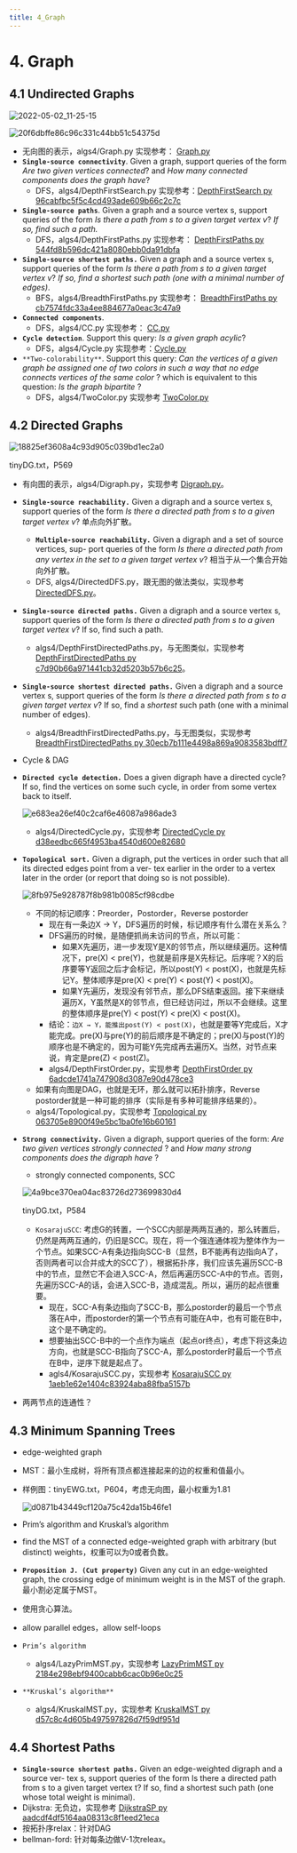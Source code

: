 ```yaml
---
title: 4_Graph
---
```


# 4. Graph

## 4.1 Undirected Graphs

![2022-05-02_11-25-15](4%20Graph%20aa094bc2eb454dcc8f8e1e95035158d5/2022-05-02_11-25-15.png)

![20f6dbffe86c96c331c44bb51c54375d](4%20Graph%20aa094bc2eb454dcc8f8e1e95035158d5/20f6dbffe86c96c331c44bb51c54375d.png)

- 无向图的表示，algs4/Graph.py 实现参考： [Graph.py](../经典算法&数据结构/图，Graph/无向图/Graph.py.md)
- **`Single-source connectivity`**. Given a graph, support queries of the form *Are two given vertices connected*? and *How many connected components does the graph have*?
    - DFS，algs4/DepthFirstSearch.py 实现参考：[DepthFirstSearch py 96cabfbc5f5c4cd493ade609b66c2c7c](../经典算法&数据结构/图，Graph/无向图/DepthFirstSearch%20py%2096cabfbc5f5c4cd493ade609b66c2c7c.md)
- **`Single-source paths`**. Given a graph and a source vertex s, support queries of the form *Is there a path from s to a given target vertex v*? *If so, find such a path.*
    - DFS，algs4/DepthFirstPaths.py 实现参考： [DepthFirstPaths py 544fd8b596dc421a8080ebb0da91dbfa](../经典算法&数据结构/图，Graph/无向图/DepthFirstPaths%20py%20544fd8b596dc421a8080ebb0da91dbfa.md)
- **`Single-source shortest paths.`** Given a graph and a source vertex s, support queries of the form *Is there a path from s to a given target vertex v*? *If so, find a shortest such path (one with a minimal number of edges)*.
    - BFS，algs4/BreadthFirstPaths.py 实现参考： [BreadthFirstPaths py cb7574fdc33a4ee884677a0eac3c47a9](../经典算法&数据结构/图，Graph/无向图/BreadthFirstPaths%20py%20cb7574fdc33a4ee884677a0eac3c47a9.md)
- **`Connected components`**.
    - DFS，algs4/CC.py 实现参考： [CC.py](../经典算法&数据结构/图，Graph/无向图/CC.py.md)
- **`Cycle detection`**. Support this query: *Is a given graph acylic*?
    - DFS，algs4/Cycle.py 实现参考：[Cycle.py](../经典算法&数据结构/图，Graph/无向图/Cycle.py.md)
- `**Two-colorability**`. Support this query: *Can the vertices of a given graph be assigned one of two colors in such a way that no edge connects vertices of the same color* ? which is equivalent to this question: *Is the graph bipartite* ?
    - DFS，algs4/TwoColor.py 实现参考 [TwoColor.py](../经典算法&数据结构/图，Graph/无向图/TwoColor.py.md)

## 4.2 Directed Graphs

![18825ef3608a4c93d905c039bd1ec2a0](4%20Graph%20aa094bc2eb454dcc8f8e1e95035158d5/18825ef3608a4c93d905c039bd1ec2a0.png)

tinyDG.txt，P569

- 有向图的表示，algs4/Digraph.py，实现参考 [Digraph.py](../经典算法&数据结构/图，Graph/有向图%20fcd8d82ef9e249989208006acc263189/Digraph.py.md)。
- **`Single-source reachability.`** Given a digraph and a source vertex s, support queries of the form *Is there a directed path from s to a given target vertex v*? 单点向外扩散。
    - **`Multiple-source reachability.`** Given a digraph and a set of source vertices, sup- port queries of the form *Is there a directed path from any vertex in the set to a given target vertex v*? 相当于从一个集合开始向外扩散。
    - DFS, algs4/DirectedDFS.py，跟无图的做法类似，实现参考 [DirectedDFS.py](../经典算法&数据结构/图，Graph/有向图%20fcd8d82ef9e249989208006acc263189/DirectedDFS.py.md)。
- **`Single-source directed paths.`** Given a digraph and a source vertex s, support queries of the form *Is there a directed path from s to a given target vertex v*? If so, find such a path.
    - algs4/DepthFirstDirectedPaths.py，与无图类似，实现参考 [DepthFirstDirectedPaths py c7d90b66a971441cb32d5203b57b6c25](../经典算法&数据结构/图，Graph/有向图%20fcd8d82ef9e249989208006acc263189/DepthFirstDirectedPaths%20py%20c7d90b66a971441cb32d5203b57b6c25.md)。
- **`Single-source shortest directed paths.`** Given a digraph and a source vertex s, support queries of the form *Is there a directed path from s to a given target vertex v*? If so, find a *shortest* such path (one with a minimal number of edges).
    - algs4/BreadthFirstDirectedPaths.py，与无图类似，实现参考 [BreadthFirstDirectedPaths py 30ecb7b111e4498a869a9083583bdff7](../经典算法&数据结构/图，Graph/有向图%20fcd8d82ef9e249989208006acc263189/BreadthFirstDirectedPaths%20py%2030ecb7b111e4498a869a9083583bdff7.md)
- Cycle & DAG
- **`Directed cycle detection.`** Does a given digraph have a directed cycle? If so, find the vertices on some such cycle, in order from some vertex back to itself.
    
    ![e683ea26ef40c2caf6e46087a986ade3](4%20Graph%20aa094bc2eb454dcc8f8e1e95035158d5/e683ea26ef40c2caf6e46087a986ade3.png)
    
    - algs4/DirectedCycle.py，实现参考 [DirectedCycle py d38eedbc665f4953ba4540d600e82680](../经典算法&数据结构/图，Graph/有向图%20fcd8d82ef9e249989208006acc263189/DirectedCycle%20py%20d38eedbc665f4953ba4540d600e82680.md)
- **`Topological sort.`** Given a digraph, put the vertices in order such that all its directed edges point from a ver- tex earlier in the order to a vertex later in the order (or report that doing so is not possible).
    
    ![8fb975e928787f8b981b0085cf98cdbe](4%20Graph%20aa094bc2eb454dcc8f8e1e95035158d5/8fb975e928787f8b981b0085cf98cdbe.png)
    
    - 不同的标记顺序：Preorder，Postorder，Reverse postorder
        - 现在有一条边X → Y，DFS遍历的时候，标记顺序有什么潜在关系么？
        - DFS遍历的时候，是随便抓尚未访问的节点，所以可能：
            - 如果X先遍历，进一步发现Y是X的邻节点，所以继续遍历。这种情况下，pre(X) < pre(Y)，也就是前序是X先标记。后序呢？X的后序要等Y返回之后才会标记，所以post(Y) < post(X)，也就是先标记Y。整体顺序是pre(X) < pre(Y) < post(Y) < post(X)。
            - 如果Y先遍历，发现没有邻节点，那么DFS结束返回。接下来继续遍历X，Y虽然是X的邻节点，但已经访问过，所以不会继续。这里的整体顺序是pre(Y) < post(Y) < pre(X) < post(X)。
        - 结论：`边X → Y，能推出post(Y) < post(X)`，也就是要等Y完成后，X才能完成。pre(X)与pre(Y)的前后顺序是不确定的；pre(X)与post(Y)的顺序也是不确定的，因为可能Y先完成再去遍历X。当然，对节点来说，肯定是pre(Z) < post(Z)。
        - algs4/DepthFirstOrder.py，实现参考 [DepthFirstOrder py 6adcde1741a747908d3087e90d478ce3](../经典算法&数据结构/图，Graph/有向图%20fcd8d82ef9e249989208006acc263189/DepthFirstOrder%20py%206adcde1741a747908d3087e90d478ce3.md)
    - 如果有向图是DAG，也就是无环，那么就可以拓扑排序，Reverse postorder就是一种可能的排序（实际是有多种可能排序结果的）。
    - algs4/Topological.py，实现参考 [Topological py 063705e8900f49e5bc1ba0fe16b60161](../经典算法&数据结构/图，Graph/有向图%20fcd8d82ef9e249989208006acc263189/Topological%20py%20063705e8900f49e5bc1ba0fe16b60161.md)
- **`Strong connectivity.`** Given a digraph, support queries of the form: *Are two given vertices strongly connected* ? and *How many strong components does the digraph have* ?
    - strongly connected components, SCC
    
    ![4a9bce370ea04ac83726d273699830d4](4%20Graph%20aa094bc2eb454dcc8f8e1e95035158d5/4a9bce370ea04ac83726d273699830d4.png)
    
    tinyDG.txt，P584
    
    - `KosarajuSCC`: 考虑G的转置，一个SCC内部是两两互通的，那么转置后，仍然是两两互通的，仍旧是SCC。现在，将一个强连通体视为整体作为一个节点。如果SCC-A有条边指向SCC-B（显然，B不能再有边指向A了，否则两者可以合并成大的SCC了），根据拓扑序，我们应该先遍历SCC-B中的节点，显然它不会进入SCC-A，然后再遍历SCC-A中的节点。否则，先遍历SCC-A的话，会进入SCC-B，造成混乱。所以，遍历的起点很重要。
        - 现在，SCC-A有条边指向了SCC-B，那么postorder的最后一个节点落在A中，而postorder的第一个节点有可能在A中，也有可能在B中，这个是不确定的。
        - 想要抽出SCC-B中的一个点作为端点（起点or终点），考虑下将这条边方向，也就是SCC-B指向了SCC-A，那么postorder时最后一个节点在B中，逆序下就是起点了。
        - agls4/KosarajuSCC.py，实现参考 [KosarajuSCC py 1aeb1e62e1404c83924aba88fba5157b](../经典算法&数据结构/图，Graph/有向图%20fcd8d82ef9e249989208006acc263189/KosarajuSCC%20py%201aeb1e62e1404c83924aba88fba5157b.md)
- 两两节点的连通性？

## 4.3 Minimum Spanning Trees

- edge-weighted graph
- MST：最小生成树，将所有顶点都连接起来的边的权重和值最小。
- 样例图：tinyEWG.txt，P604，考虑无向图，最小权重为1.81
    
    ![d0871b43449cf120a75c42da15b46fe1](4%20Graph%20aa094bc2eb454dcc8f8e1e95035158d5/d0871b43449cf120a75c42da15b46fe1.png)
    
- Prim’s algorithm and Kruskal’s algorithm
- find the MST of a connected edge-weighted graph with arbitrary (but distinct) weights，权重可以为0或者负数。
- **`Proposition J. (Cut property)`** Given any cut in an edge-weighted graph, the crossing edge of minimum weight is in the MST of the graph. 最小割必定属于MST。
- 使用贪心算法。
- allow parallel edges，allow self-loops
- `Prim’s algorithm`
    - algs4/LazyPrimMST.py，实现参考 [LazyPrimMST py 2184e298ebf9400cabb6cac0b96e0c25](../经典算法&数据结构/图，Graph/最小生成树%20cda8ee9367464f8499a7547e93044068/LazyPrimMST%20py%202184e298ebf9400cabb6cac0b96e0c25.md)
- `**Kruskal’s algorithm**`
    - algs4/KruskalMST.py，实现参考 [KruskalMST py d57c8c4d605b497597826d7f59df951d](../经典算法&数据结构/图，Graph/最小生成树%20cda8ee9367464f8499a7547e93044068/KruskalMST%20py%20d57c8c4d605b497597826d7f59df951d.md)

## 4.4 Shortest Paths

- **`Single-source shortest paths.`** Given an edge-weighted digraph and a source ver- tex s, support queries of the form Is there a directed path from s to a given target vertex t? If so, find a shortest such path (one whose total weight is minimal).
- Dijkstra: 无负边，实现参考 [DijkstraSP py aadcdf4df5164aa08313c8f1eed21eca](../经典算法&数据结构/图，Graph/最短路径%20b03120f214344f02b20919c895460329/DijkstraSP%20py%20aadcdf4df5164aa08313c8f1eed21eca.md)
- 按拓扑序relax：针对DAG
- bellman-ford: 针对每条边做V-1次releax。